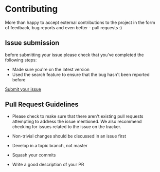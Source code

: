 # Contributing

More than happy to accept external contributions to the project in the form of feedback, bug reports and even better - pull requests :)

## Issue submission

before submitting your issue please check that you've completed the following steps:

* Made sure you're on the latest version
* Used the search feature to ensure that the bug hasn't been reported before

[Submit your issue](https://github.com/gaboesquivel/atom-standardjs-snippets/issues)

## Pull Request Guidelines

* Please check to make sure that there aren't existing pull requests attempting to address the issue mentioned. We also recommend checking for issues related to the issue on the tracker.

* Non-trivial changes should be discussed in an issue first
* Develop in a topic branch, not master
* Squash your commits
* Write a good description of your PR
